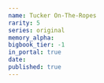 ```yaml
---
name: Tucker On-The-Ropes
rarity: 5
series: original
memory_alpha:
bigbook_tier: -1
in_portal: true
date:
published: true
---
```



